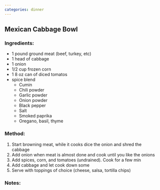 ```yaml
---
categories: dinner
---
```

## Mexican Cabbage Bowl ##

### Ingredients: ###
- 1 pound ground meat (beef, turkey, etc)
- 1 head of cabbage
- 1 onion
- 1/2 cup frozen corn
- 1 8 oz can of diced tomatos
- spice blend
    - Cumin
    - Chili powder
    - Garlic powder
    - Onion powder
    - Black pepper
    - Salt
    - Smoked paprika
    - Oregano, basil, thyme

### Method: ###
1. Start browning meat, while it cooks dice the onion and shred the cabbage
2. Add onion when meat is almost done and cook until you like the onions
3. Add spices, corn, and tomatoes (undrained). Cook for a few min
4. Add cabbage and let cook down some
5. Serve with toppings of choice (cheese, salsa, tortilla chips)

### Notes: ###

